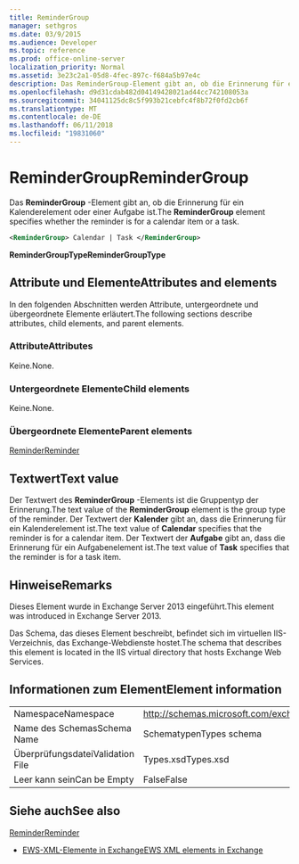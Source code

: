 ```yaml
---
title: ReminderGroup
manager: sethgros
ms.date: 03/9/2015
ms.audience: Developer
ms.topic: reference
ms.prod: office-online-server
localization_priority: Normal
ms.assetid: 3e23c2a1-05d8-4fec-897c-f684a5b97e4c
description: Das ReminderGroup-Element gibt an, ob die Erinnerung für ein Kalenderelement oder einer Aufgabe ist.
ms.openlocfilehash: d9d31cdab482d04149428021ad44cc742108053a
ms.sourcegitcommit: 34041125dc8c5f993b21cebfc4f8b72f0fd2cb6f
ms.translationtype: MT
ms.contentlocale: de-DE
ms.lasthandoff: 06/11/2018
ms.locfileid: "19831060"
---
```

# <a name="remindergroup"></a><span data-ttu-id="df6cc-103">ReminderGroup</span><span class="sxs-lookup"><span data-stu-id="df6cc-103">ReminderGroup</span></span>

<span data-ttu-id="df6cc-104">Das **ReminderGroup** -Element gibt an, ob die Erinnerung für ein Kalenderelement oder einer Aufgabe ist.</span><span class="sxs-lookup"><span data-stu-id="df6cc-104">The **ReminderGroup** element specifies whether the reminder is for a calendar item or a task.</span></span> 
  
```XML
<ReminderGroup> Calendar | Task </ReminderGroup>
```

 <span data-ttu-id="df6cc-105">**ReminderGroupType**</span><span class="sxs-lookup"><span data-stu-id="df6cc-105">**ReminderGroupType**</span></span>
## <a name="attributes-and-elements"></a><span data-ttu-id="df6cc-106">Attribute und Elemente</span><span class="sxs-lookup"><span data-stu-id="df6cc-106">Attributes and elements</span></span>

<span data-ttu-id="df6cc-107">In den folgenden Abschnitten werden Attribute, untergeordnete und übergeordnete Elemente erläutert.</span><span class="sxs-lookup"><span data-stu-id="df6cc-107">The following sections describe attributes, child elements, and parent elements.</span></span>
  
### <a name="attributes"></a><span data-ttu-id="df6cc-108">Attribute</span><span class="sxs-lookup"><span data-stu-id="df6cc-108">Attributes</span></span>

<span data-ttu-id="df6cc-109">Keine.</span><span class="sxs-lookup"><span data-stu-id="df6cc-109">None.</span></span>
  
### <a name="child-elements"></a><span data-ttu-id="df6cc-110">Untergeordnete Elemente</span><span class="sxs-lookup"><span data-stu-id="df6cc-110">Child elements</span></span>

<span data-ttu-id="df6cc-111">Keine.</span><span class="sxs-lookup"><span data-stu-id="df6cc-111">None.</span></span>
  
### <a name="parent-elements"></a><span data-ttu-id="df6cc-112">Übergeordnete Elemente</span><span class="sxs-lookup"><span data-stu-id="df6cc-112">Parent elements</span></span>

[<span data-ttu-id="df6cc-113">Reminder</span><span class="sxs-lookup"><span data-stu-id="df6cc-113">Reminder</span></span>](reminder.md)
  
## <a name="text-value"></a><span data-ttu-id="df6cc-114">Textwert</span><span class="sxs-lookup"><span data-stu-id="df6cc-114">Text value</span></span>

<span data-ttu-id="df6cc-115">Der Textwert des **ReminderGroup** -Elements ist die Gruppentyp der Erinnerung.</span><span class="sxs-lookup"><span data-stu-id="df6cc-115">The text value of the **ReminderGroup** element is the group type of the reminder.</span></span> <span data-ttu-id="df6cc-116">Der Textwert der **Kalender** gibt an, dass die Erinnerung für ein Kalenderelement ist.</span><span class="sxs-lookup"><span data-stu-id="df6cc-116">The text value of **Calendar** specifies that the reminder is for a calendar item.</span></span> <span data-ttu-id="df6cc-117">Der Textwert der **Aufgabe** gibt an, dass die Erinnerung für ein Aufgabenelement ist.</span><span class="sxs-lookup"><span data-stu-id="df6cc-117">The text value of **Task** specifies that the reminder is for a task item.</span></span> 
  
## <a name="remarks"></a><span data-ttu-id="df6cc-118">Hinweise</span><span class="sxs-lookup"><span data-stu-id="df6cc-118">Remarks</span></span>

<span data-ttu-id="df6cc-119">Dieses Element wurde in Exchange Server 2013 eingeführt.</span><span class="sxs-lookup"><span data-stu-id="df6cc-119">This element was introduced in Exchange Server 2013.</span></span>
  
<span data-ttu-id="df6cc-120">Das Schema, das dieses Element beschreibt, befindet sich im virtuellen IIS-Verzeichnis, das Exchange-Webdienste hostet.</span><span class="sxs-lookup"><span data-stu-id="df6cc-120">The schema that describes this element is located in the IIS virtual directory that hosts Exchange Web Services.</span></span>
  
## <a name="element-information"></a><span data-ttu-id="df6cc-121">Informationen zum Element</span><span class="sxs-lookup"><span data-stu-id="df6cc-121">Element information</span></span>

|||
|:-----|:-----|
|<span data-ttu-id="df6cc-122">Namespace</span><span class="sxs-lookup"><span data-stu-id="df6cc-122">Namespace</span></span>  <br/> |http://schemas.microsoft.com/exchange/services/2006/types  <br/> |
|<span data-ttu-id="df6cc-123">Name des Schemas</span><span class="sxs-lookup"><span data-stu-id="df6cc-123">Schema Name</span></span>  <br/> |<span data-ttu-id="df6cc-124">Schematypen</span><span class="sxs-lookup"><span data-stu-id="df6cc-124">Types schema</span></span>  <br/> |
|<span data-ttu-id="df6cc-125">Überprüfungsdatei</span><span class="sxs-lookup"><span data-stu-id="df6cc-125">Validation File</span></span>  <br/> |<span data-ttu-id="df6cc-126">Types.xsd</span><span class="sxs-lookup"><span data-stu-id="df6cc-126">Types.xsd</span></span>  <br/> |
|<span data-ttu-id="df6cc-127">Leer kann sein</span><span class="sxs-lookup"><span data-stu-id="df6cc-127">Can be Empty</span></span>  <br/> |<span data-ttu-id="df6cc-128">False</span><span class="sxs-lookup"><span data-stu-id="df6cc-128">False</span></span>  <br/> |
   
## <a name="see-also"></a><span data-ttu-id="df6cc-129">Siehe auch</span><span class="sxs-lookup"><span data-stu-id="df6cc-129">See also</span></span>



[<span data-ttu-id="df6cc-130">Reminder</span><span class="sxs-lookup"><span data-stu-id="df6cc-130">Reminder</span></span>](reminder.md)


- [<span data-ttu-id="df6cc-131">EWS-XML-Elemente in Exchange</span><span class="sxs-lookup"><span data-stu-id="df6cc-131">EWS XML elements in Exchange</span></span>](ews-xml-elements-in-exchange.md)

